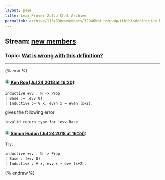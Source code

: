 ```yaml
---
layout: page
title: Lean Prover Zulip Chat Archive 
permalink: archive/113489newmembers/32946Watiswrongwiththisdefinition.html
---
```


## Stream: [new members](index.html)
### Topic: [Wat is wrong with this definition?](32946Watiswrongwiththisdefinition.html)

---


{% raw %}
#### [![Click to go to Zulip](../../assets/img/zulip2.png) Ken Roe (Jul 24 2018 at 16:20)](https://leanprover.zulipchat.com/#narrow/stream/113489-new%20members/topic/Wat%20is%20wrong%20with%20this%20definition%3F/near/130214027):
```lean
inductive evv : ℕ -> Prop
| Base := (evv 0)
| Inductive := ∀ x, even x → even (x+2).
```
gives the following error:
```lean
invalid return type for 'evv.Base'
```

#### [![Click to go to Zulip](../../assets/img/zulip2.png) Simon Hudon (Jul 24 2018 at 16:24)](https://leanprover.zulipchat.com/#narrow/stream/113489-new%20members/topic/Wat%20is%20wrong%20with%20this%20definition%3F/near/130214285):
Try:

```lean
inductive evv : ℕ -> Prop
| Base : (evv 0)
| Inductive : ∀ x, evv x → evv (x+2).
```


{% endraw %}
